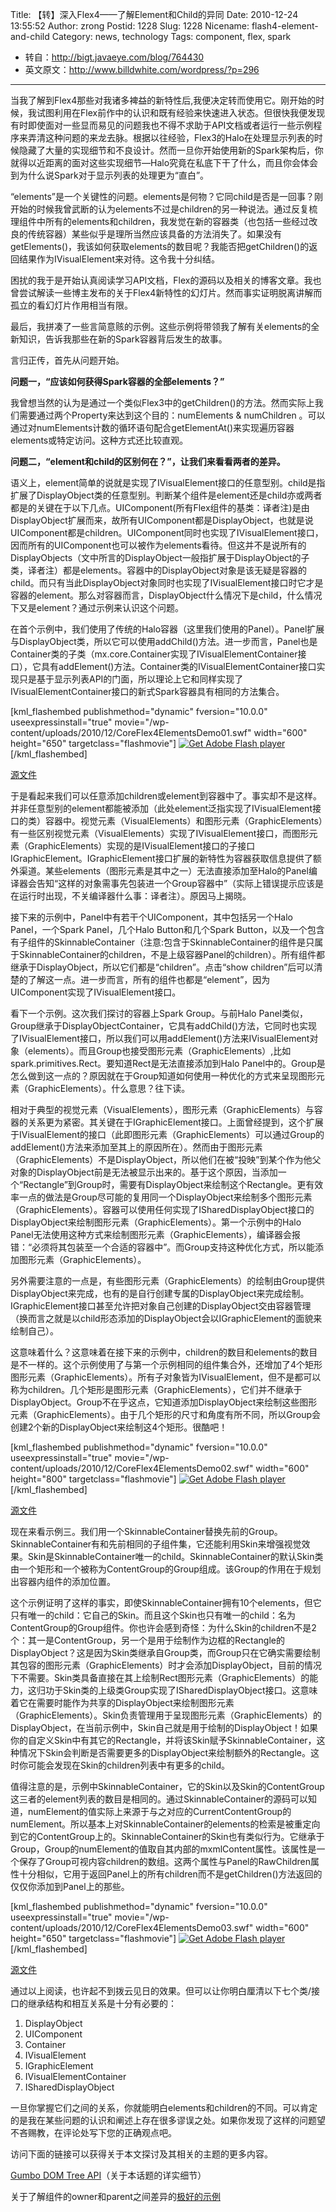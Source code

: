 Title: 【转】深入Flex4——了解Element和Child的异同
Date: 2010-12-24 13:55:52
Author: zrong
Postid: 1228
Slug: 1228
Nicename: flash4-element-and-child
Category: news, technology
Tags: component, flex, spark

- 转自：<http://bigt.javaeye.com/blog/764430>
- 英文原文：<http://www.billdwhite.com/wordpress/?p=296>

----------------

当我了解到Flex4那些对我诸多裨益的新特性后,我便决定转而使用它。刚开始的时候，我试图利用在Flex前作中的认识和既有经验来快速进入状态。但很快我便发现有时即使面对一些显而易见的问题我也不得不求助于API文档或者运行一些示例程序来弄清这种问题的来龙去脉。根据以往经验，Flex3的Halo在处理显示列表的时候隐藏了大量的实现细节和不良设计。然而一旦你开始使用新的Spark架构后，你就得以近距离的面对这些实现细节—Halo究竟在私底下干了什么，而且你会体会到为什么说Spark对于显示列表的处理更为“直白”。

“elements”是一个关键性的问题。elements是何物？它同child是否是一回事？刚开始的时候我曾武断的认为elements不过是children的另一种说法。通过反复梳理组件中所有的elements和children，我发觉在新的容器类（也包括一些经过改良的传统容器）某些似乎是理所当然应该具备的方法消失了。如果没有getElements()，我该如何获取elements的数目呢？我能否把getChildren()的返回结果作为IVisualElement来对待。这令我十分纠结。

困扰的我于是开始认真阅读学习API文档，Flex的源码以及相关的博客文章。我也曾尝试解读一些博主发布的关于Flex4新特性的幻灯片。然而事实证明脱离讲解而孤立的看幻灯片作用相当有限。

最后，我拼凑了一些言简意赅的示例。这些示例将带领我了解有关elements的全新知识，告诉我那些在新的Spark容器背后发生的故事。<!--more-->

言归正传，首先从问题开始。

**问题一，“应该如何获得Spark容器的全部elements？”**

我曾想当然的认为是通过一个类似Flex3中的getChildren()的方法。然而实际上我们需要通过两个Property来达到这个目的：numElements & numChildren 。可以通过对numElements计数的循环语句配合getElementAt()来实现遍历容器elements或特定访问。这种方式还比较直观。

**问题二，“element和child的区别何在？”，让我们来看看两者的差异。**

语义上，element简单的说就是实现了IVisualElement接口的任意型别。child是指扩展了DisplayObject类的任意型别。判断某个组件是element还是child亦或两者都是的关键在于以下几点。UIComponent(所有Flex组件的基类：译者注)是由DisplayObject扩展而来，故所有UIComponent都是DisplayObject，也就是说UIComponent都是children。UIComponent同时也实现了IVisualElement接口，因而所有的UIComponent也可以被作为elements看待。但这并不是说所有的DisplayObjects（文中所言的DisplayObject一般指扩展于DisplayObject的子类，译者注）都是elements。容器中的DisplayObject对象是该无疑是容器的child。而只有当此DisplayObject对象同时也实现了IVisualElement接口时它才是容器的element。那么对容器而言，DisplayObject什么情况下是child，什么情况下又是element？通过示例来认识这个问题。

在首个示例中，我们使用了传统的Halo容器（这里我们使用的Panel）。Panel扩展与DisplayObject类，所以它可以使用addChild()方法。进一步而言，Panel也是Container类的子类（mx.core.Container实现了IVisualElementContainer接口），它具有addElement()方法。Container类的IVisualElementContainer接口实现只是基于显示列表API的门面，所以理论上它和同样实现了IVisualElementContainer接口的新式Spark容器具有相同的方法集合。

[kml_flashembed publishmethod="dynamic" fversion="10.0.0" useexpressinstall="true" movie="/wp-content/uploads/2010/12/CoreFlex4ElementsDemo01.swf" width="600" height="650" targetclass="flashmovie"]
[![Get Adobe Flash player](http://www.adobe.com/images/shared/download_buttons/get_flash_player.gif)](http://adobe.com/go/getflashplayer)
[/kml_flashembed]  

[源文件](http://www.billdwhite.com/wordpress/wp-content/demos/CoreFlex4ElementsDemo/srcview/CoreFlex4ElementsDemo01.html)

于是看起来我们可以任意添加children或element到容器中了。事实却不是这样。并非任意型别的element都能被添加（此处element泛指实现了IVisualElement接口的类）容器中。视觉元素（VisualElements）和图形元素（GraphicElements）有一些区别视觉元素（VisualElements）实现了IVisualElement接口，而图形元素（GraphicElements）实现的是IVisualElement接口的子接口IGraphicElement。IGraphicElement接口扩展的新特性为容器获取信息提供了额外渠道。某些elements（图形元素是其中之一）无法直接添加至Halo的Panel编译器会告知“这样的对象需事先包装进一个Group容器中”（实际上错误提示应该是在运行时出现，不关编译器什么事：译者注）。原因马上揭晓。

接下来的示例中，Panel中有若干个UIComponent，其中包括另一个Halo Panel，一个Spark Panel，几个Halo Button和几个Spark Button，以及一个包含有子组件的SkinnableContainer（注意:包含于SkinnableContainer的组件是只属于SkinnableContainer的children，不是上级容器Panel的children）。所有组件都继承于DisplayObject，所以它们都是“children”。点击“show children”后可以清楚的了解这一点。进一步而言，所有的组件也都是“element”，因为UIComponent实现了IVisualElement接口。

看下一个示例。这次我们探讨的容器上Spark Group。与前Halo Panel类似，Group继承于DisplayObjectContainer，它具有addChild()方法，它同时也实现了IVisualElement接口，所以我们可以用addElement()方法来IVisualElement对象（elements）。而且Group也接受图形元素（GraphicElements）,比如spark.primitives.Rect。要知道Rect是无法直接添加到Halo Panel中的。Group是怎么做到这一点的？原因就在于Group知道如何使用一种优化的方式来呈现图形元素（GraphicElements）。什么意思？往下读。

相对于典型的视觉元素（VisualElements），图形元素（GraphicElements）与容器的关系更为紧密。其关键在于IGraphicElement接口。上面曾经提到，这个扩展于IVisualElement的接口（此即图形元素（GraphicElements）可以通过Group的addElement()方法来添加至其上的原因所在）。然而由于图形元素（GraphicElements）不是DisplayObject，所以他们在被“投映”到某个作为他父对象的DisplayObject前是无法被显示出来的。基于这个原因，当添加一个“Rectangle”到Group时，需要有DisplayObject来绘制这个Rectangle。更有效率一点的做法是Group尽可能的复用同一个DisplayObject来绘制多个图形元素（GraphicElements）。容器可以使用任何实现了ISharedDisplayObject接口的DisplayObject来绘制图形元素（GraphicElements）。第一个示例中的Halo Panel无法使用这种方式来绘制图形元素（GraphicElements），编译器会报错：“必须将其包装至一个合适的容器中”。而Group支持这种优化方式，所以能添加图形元素（GraphicElements）。

另外需要注意的一点是，有些图形元素（GraphicElements）的绘制由Group提供DisplayObject来完成，也有的是自行创建专属的DisplayObject来完成绘制。IGraphicElement接口甚至允许把对象自己创建的DisplayObject交由容器管理（换而言之就是以child形态添加的DisplayObject会以IGraphicElement的面貌来绘制自己）。

这意味着什么？这意味着在接下来的示例中，children的数目和elements的数目是不一样的。这个示例使用了与第一个示例相同的组件集合外，还增加了4个矩形图形元素（GraphicElements）。所有子对象皆为IVisualElement，但不是都可以称为children。几个矩形是图形元素（GraphicElements），它们并不继承于DisplayObject。Group不在乎这点，它知道添加DisplayObject来绘制这些图形元素（GraphicElements）。由于几个矩形的尺寸和角度有所不同，所以Group会创建2个新的DisplayObject来绘制这4个矩形。很酷吧！

[kml_flashembed publishmethod="dynamic" fversion="10.0.0" useexpressinstall="true" movie="/wp-content/uploads/2010/12/CoreFlex4ElementsDemo02.swf" width="600" height="800" targetclass="flashmovie"]
[![Get Adobe Flash player](http://www.adobe.com/images/shared/download_buttons/get_flash_player.gif)](http://adobe.com/go/getflashplayer)
[/kml_flashembed]  

[源文件](http://www.billdwhite.com/wordpress/wp-content/demos/CoreFlex4ElementsDemo/srcview/CoreFlex4ElementsDemo02.html)

现在来看示例三。我们用一个SkinnableContainer替换先前的Group。SkinnableContainer有和先前相同的子组件集，它还能利用Skin来增强视觉效果。Skin是SkinnableContainer唯一的child。SkinnableContainer的默认Skin类由一个矩形和一个被称为ContentGroup的Group组成。该Group的作用在于规划出容器内组件的添加位置。

这个示例证明了这样的事实，即使SkinnableContainer拥有10个elements，但它只有唯一的child：它自己的Skin。而且这个Skin也只有唯一的child：名为ContentGroup的Group组件。你也许会感到奇怪：为什么Skin的children不是2个：其一是ContentGroup，另一个是用于绘制作为边框的Rectangle的DisplayObject？这是因为Skin类继承自Group类，而Group只在它确实需要绘制其包容的图形元素（GraphicElements）时才会添加DisplayObject，目前的情况下不需要。Skin类具备直接在其上绘制Rect图形元素（GraphicElements）的能力，这归功于Skin类的上级类Group实现了ISharedDisplayObject接口。这意味着它在需要时能作为共享的DisplayObject来绘制图形元素（GraphicElements）。Skin负责管理用于呈现图形元素（GraphicElements）的DisplayObject，在当前示例中，Skin自己就是用于绘制的DisplayObject！如果你的自定义Skin中有其它的Rectangle，并将该Skin赋予SkinnableContainer，这种情况下Skin会判断是否需要更多的DisplayObject来绘制额外的Rectangle。这时你可能会发现在Skin的children列表中有更多的child。

值得注意的是，示例中SkinnableContainer，它的Skin以及Skin的ContentGroup这三者的element列表的数目是相同的。通过SkinnableContainer的源码可以知道，numElement的值实际上来源于与之对应的CurrentContentGroup的numElement。所以基本上对SkinnableContainer的elements的检索是被重定向到它的ContentGroup上的。SkinnableContainer的Skin也有类似行为。它继承于Group，Group的numElement的值取自其内部的mxmlContent属性。该属性是一个保存了Group可视内容children的数组。这两个属性与Panel的RawChildren属性十分相似，它用于返回Panel上的所有children而不是getChildren()方法返回的仅仅你添加到Panel上的那些。

[kml_flashembed publishmethod="dynamic" fversion="10.0.0" useexpressinstall="true" movie="/wp-content/uploads/2010/12/CoreFlex4ElementsDemo03.swf" width="600" height="650" targetclass="flashmovie"]
[![Get Adobe Flash player](http://www.adobe.com/images/shared/download_buttons/get_flash_player.gif)](http://adobe.com/go/getflashplayer)
[/kml_flashembed]  

[源文件](http://www.billdwhite.com/wordpress/wp-content/demos/CoreFlex4ElementsDemo/srcview/CoreFlex4ElementsDemo03.html)

通过以上阅读，也许起不到拨云见日的效果。但可以让你明白厘清以下七个类/接口的继承结构和相互关系是十分有必要的：  

1. DisplayObject  
2. UIComponent  
3. Container  
4. IVisualElement  
5. IGraphicElement  
6. IVisualElementContainer  
7. ISharedDisplayObject

一旦你掌握它们之间的关系，你就能明白elements和children的不同。可以肯定的是我在某些问题的认识和阐述上存在很多谬误之处。如果你发现了这样的问题望不吝赐教，在评论处写下您的正确观点吧。

访问下面的链接可以获得关于本文探讨及其相关的主题的更多内容。

[Gumbo DOM Tree API](http://opensource.adobe.com/wiki/display/flexsdk/Gumbo+DOM+Tree+API)（关于本话题的详实细节）  

关于了解组件的owner和parent之间差异的[极好的示例](http://flexponential.com/2009/12/08/differences-between-ivisualelement-parent-and-ivisualelement-owner/)

